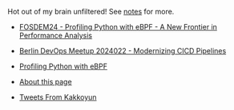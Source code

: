 Hot out of my brain unfiltered! See [notes](/notes/) for more.

<!-- NOTE-LIST:START -->
 - [FOSDEM24 - Profiling Python with eBPF - A New Frontier in Performance Analysis](https://kakkoyun.me/notes/presentations/FOSDEM24+-+Profiling+Python+with+eBPF+-+A+New+Frontier+in+Performance+Analysis)

 - [Berlin DevOps Meetup 2024022 - Modernizing CICD Pipelines](https://kakkoyun.me/notes/presentations/Berlin+DevOps+Meetup+2024022+-+Modernizing+CICD+Pipelines)

 - [Profiling Python with eBPF](https://kakkoyun.me/notes/presentations/Profiling+Python+with+eBPF)

 - [About this page](https://kakkoyun.me/notes/About+this+page)

 - [Tweets From Kakkoyun](https://kakkoyun.me/notes/curation/readwise/tweets/Tweets+From+Kakkoyun)
<!-- NOTE-LIST:END -->